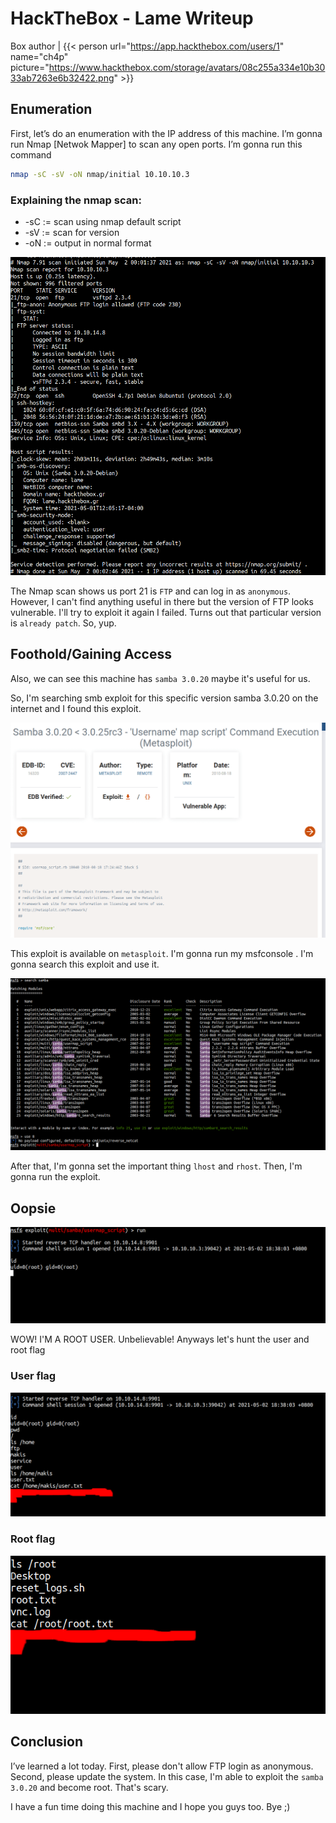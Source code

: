 # HackTheBox - Lame Writeup


Box author | {{< person url="https://app.hackthebox.com/users/1" name="ch4p" picture="https://www.hackthebox.com/storage/avatars/08c255a334e10b3033ab7263e6b32422.png" >}}

<!--more-->

## Enumeration

First, let’s do an enumeration with the IP address of this machine. I’m gonna run Nmap [Netwok Mapper] to scan any open ports. I’m gonna run this command

```bash
nmap -sC -sV -oN nmap/initial 10.10.10.3
```
### Explaining the nmap scan:
* -sC	:= scan using nmap default script
* -sV	:= scan for version
* -oN := output in normal format

![nmap initial scan](2.png "nmap initial scan")

The Nmap scan shows us port 21 is `FTP` and can log in as `anonymous`. However, I can't find anything useful in there but the version of FTP looks vulnerable. I'll try to exploit it again I failed. Turns out that particular version is `already patch`. So, yup.

## Foothold/Gaining Access

Also, we can see this machine has `samba 3.0.20` maybe it's useful for us.

So, I'm searching smb exploit for this specific version samba 3.0.20 on the internet and I found this exploit.

![found samba exploit](3.png "found samba exploit")

This exploit is available on `metasploit`. I'm gonna run my msfconsole . I'm gonna search this exploit and use it.

![select exploit from metasploit](4.png "select exploit from metasploit")

After that, I'm gonna set the important thing `lhost` and `rhost`. Then, I'm gonna run the exploit.

## Oopsie

![shell as root](5.png "shell as root")

WOW! I'M A ROOT USER. Unbelievable! Anyways let's hunt the user and root flag

### User flag

![user flag](6.png "user flag")

### Root flag

![root flag](7.png "root flag")

## Conclusion

I’ve learned a lot today. First, please don't allow FTP login as anonymous. Second, please update the system. In this case, I'm able to exploit the `samba 3.0.20` and become root. That's scary.

I have a fun time doing this machine and I hope you guys too. Bye ;)
